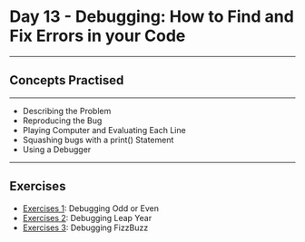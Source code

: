 # Day 13 - Debugging: How to Find and Fix Errors in your Code
---
## Concepts Practised
---
* Describing the Problem
* Reproducing the Bug
* Playing Computer and Evaluating Each Line
* Squashing bugs with a print() Statement
* Using a Debugger
---
## Exercises
* [Exercises 1](https://github.com/Bohdan-B-PRO/100-Days_of_Code/tree/master/Day-13/Exercise%201%20-%20Debugging%20Odd%20or%20Even): Debugging Odd or Even
* [Exercises 2](https://github.com/Bohdan-B-PRO/100-Days_of_Code/tree/master/Day-13/Exercise%202%20-%20Debugging%20Leap%20Year): Debugging Leap Year
* [Exercises 3](https://github.com/Bohdan-B-PRO/100-Days_of_Code/tree/master/Day-13/Exercise%203%20-%20Debugging%20FizzBuzz): Debugging FizzBuzz
